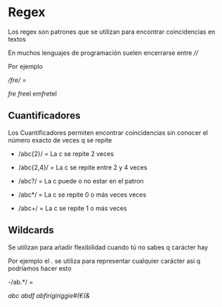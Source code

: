 # Regex

Los regex son patrones que se utilizan para encontrar coincidencias en textos

En muchos lenguajes de programación suelen encerrarse entre *//* 

Por ejemplo 

*/fre/* =

*fre*
*fre*el
em*fre*tel

## Cuantificadores

Los Cuantificadores permiten encontrar coincidencias sin conocer el número exacto de veces q se repite

- /abc{2}/ = La c se repite 2 veces

- /abc{2,4}/ = La c se repite entre 2 y 4 veces

- /abc?/ = La c puede o no estar en el patron

- /abc*/ = La c se repite 0 o más veces veces

- /abc+/ = La c se repite 1 o más veces

## Wildcards

Se utilizan para añadir flexibilidad cuando tú no sabes q carácter hay

Por ejemplo el *.* se utiliza para representar cualquier carácter así q podríamos hacer esto

-/ab.*/ =

*abc*
*abdf*
*abfirigiriggie#(€(&*



